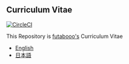 ## Curriculum Vitae
[![CircleCI](https://circleci.com/gh/futabooo/curriculum-vitae/tree/master.svg?style=svg)](https://circleci.com/gh/futabooo/curriculum-vitae/tree/master)

This Repository is  [futabooo's](https://github.com/futabooo/) Curriculum Vitae

- [English](https://github.com/futabooo/curriculum-vitae/tree/master/en)
- [日本語](https://github.com/futabooo/curriculum-vitae/tree/master/jp)
